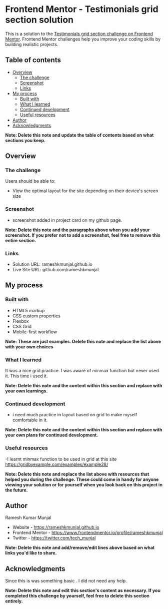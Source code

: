 # Frontend Mentor - Testimonials grid section solution

This is a solution to the [Testimonials grid section challenge on Frontend Mentor](https://www.frontendmentor.io/challenges/testimonials-grid-section-Nnw6J7Un7). Frontend Mentor challenges help you improve your coding skills by building realistic projects. 

## Table of contents

- [Overview](#overview)
  - [The challenge](#the-challenge)
  - [Screenshot](#screenshot)
  - [Links](#links)
- [My process](#my-process)
  - [Built with](#built-with)
  - [What I learned](#what-i-learned)
  - [Continued development](#continued-development)
  - [Useful resources](#useful-resources)
- [Author](#author)
- [Acknowledgments](#acknowledgments)

**Note: Delete this note and update the table of contents based on what sections you keep.**

## Overview

### The challenge

Users should be able to:

- View the optimal layout for the site depending on their device's screen size

### Screenshot

- screenshot added in project card on my github page.

**Note: Delete this note and the paragraphs above when you add your screenshot. If you prefer not to add a screenshot, feel free to remove this entire section.**

### Links

- Solution URL: rameshkmunjal.github.io
- Live Site URL: github.com/rameshkmunjal

## My process

### Built with

- HTML5 markup
- CSS custom properties
- Flexbox
- CSS Grid
- Mobile-first workflow


**Note: These are just examples. Delete this note and replace the list above with your own choices**

### What I learned

It was a nice grid practice. I was aware of minmax function but never used it. This time i used it.

**Note: Delete this note and the content within this section and replace with your own learnings.**

### Continued development
  - i need much practice in layout based on grid to make myself comfortable in it.


**Note: Delete this note and the content within this section and replace with your own plans for continued development.**

### Useful resources
  -I learnt minmax function to be used in grid at this site
    https://gridbyexample.com/examples/example28/

**Note: Delete this note and replace the list above with resources that helped you during the challenge. These could come in handy for anyone viewing your solution or for yourself when you look back on this project in the future.**

## Author

Ramesh Kumar Munjal
- Website - https://rameshkmunjal.github.io
- Frontend Mentor - https://www.frontendmentor.io/profile/rameshkmunjal
- Twitter - https://twitter.com/tech_munjal

**Note: Delete this note and add/remove/edit lines above based on what links you'd like to share.**

## Acknowledgments
Since this is was something basic . I did not need any help.


**Note: Delete this note and edit this section's content as necessary. If you completed this challenge by yourself, feel free to delete this section entirely.**
